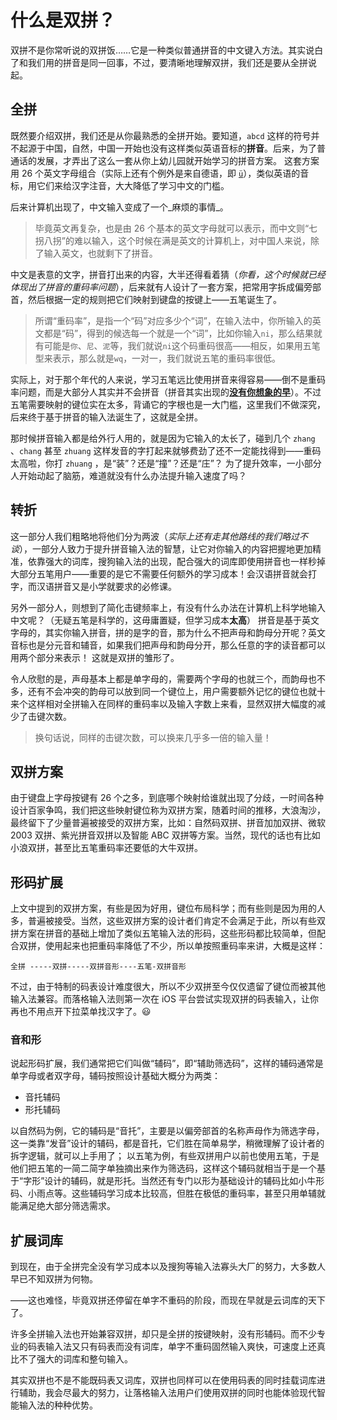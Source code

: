 # 什么是双拼？

双拼不是你常听说的双拼饭……它是一种类似普通拼音的中文键入方法。其实说白了和我们用的拼音是同一回事，不过，要清晰地理解双拼，我们还是要从全拼说起。

## 全拼

既然要介绍双拼，我们还是从你最熟悉的全拼开始。要知道，`abcd` 这样的符号并不起源于中国，自然，中国一开始也没有这样类似英语音标的**拼音**。后来，为了普通话的发展，才弄出了这么一套从你上幼儿园就开始学习的拼音方案。 这套方案用 26 个英文字母组合（实际上还有个例外是来自德语，即 [`ü`](https://zh.wikipedia.org/wiki/Ü)），类似英语的音标，用它们来给汉字注音，大大降低了学习中文的门槛。

后来计算机出现了，中文输入变成了一个_麻烦的事情_。

> 毕竟英文再复杂，也是由 26 个基本的英文字母就可以表示，而中文则“七拐八拐”的难以输入，这个时候在满是英文的计算机上，对中国人来说，除了输入英文，也就剩下了拼音。

中文是表意的文字，拼音打出来的内容，大半还得看着猜（_你看，这个时候就已经体现出了拼音的重码率问题_），后来就有人设计了一套方案，把常用字拆成偏旁部首，然后根据一定的规则把它们映射到键盘的按键上——五笔诞生了。

> 所谓“重码率”，是指一个“码”对应多少个“词”，在输入法中，你所输入的英文都是“码”，得到的候选每一个就是一个“词”，比如你输入`ni`，那么结果就有可能是`你`、`尼`、`泥`等，我们就说`ni`这个码重码很高——相反，如果用五笔型来表示，那么就是`wq`，一对一，我们就说五笔的重码率很低。

实际上，对于那个年代的人来说，学习五笔远比使用拼音来得容易——倒不是重码率问题，而是大部分人其实并不会拼音（拼音其实出现的[**没有你想象的早**](https://zh.wikipedia.org/wiki/汉语拼音)）。不过五笔需要映射的键位实在太多，背诵它的字根也是一大门槛，这里我们不做深究，后来终于基于拼音的输入法诞生了，这就是全拼。

那时候拼音输入都是给外行人用的，就是因为它输入的太长了，碰到几个 `zhang` 、`chang` 甚至 `zhuang` 这样发音的字打起来就够费劲了还不一定能找得到——重码太高啦，你打 `zhuang` ，是“装”？还是“撞”？还是“庄”？ 为了提升效率，一小部分人开始动起了脑筋，难道就没有什么办法提升输入速度了吗？

## 转折

这一部分人我们粗略地将他们分为两波（_实际上还有走其他路线的我们略过不谈_），一部分人致力于提升拼音输入法的智慧，让它对你输入的内容把握地更加精准，依靠强大的词库，搜狗输入法的出现，配合强大的词库即使用拼音也一样秒掉大部分五笔用户——重要的是它不需要任何额外的学习成本！会汉语拼音就会打字，而汉语拼音又是小学就要求的必修课。

另外一部分人，则想到了简化击键频率上，有没有什么办法在计算机上科学地输入中文呢？（无疑五笔是科学的，这毋庸置疑，但学习成本**太高**） 拼音是基于英文字母的，其实你输入拼音，拼的是字的音，那为什么不把声母和韵母分开呢？英文音标也是分元音和辅音，如果我们把声母和韵母分开，那么任意的字的读音都可以用两个部分来表示！ 这就是双拼的雏形了。

令人欣慰的是，声母基本上都是单字母的，需要两个字母的也就三个，而韵母也不多，还有不会冲突的韵母可以放到同一个键位上，用户需要额外记忆的键位也就十来个这样相对全拼输入在同样的重码率以及输入字数上来看，显然双拼大幅度的减少了击键次数。

> 换句话说，同样的击键次数，可以换来几乎多一倍的输入量！

## 双拼方案

由于键盘上字母按键有 26 个之多，到底哪个映射给谁就出现了分歧，一时间各种设计百家争鸣，我们把这些映射键位称为双拼方案，随着时间的推移，大浪淘沙，最终留下了少量普遍被接受的双拼方案，比如：自然码双拼、拼音加加双拼、微软 2003 双拼、紫光拼音双拼以及智能 ABC 双拼等方案。当然，现代的话也有比如小浪双拼，甚至比五笔重码率还要低的大牛双拼。

## 形码扩展

上文中提到的双拼方案，有些是因为好用，键位布局科学；而有些则是因为用的人多，普遍被接受。当然，这些双拼方案的设计者们肯定不会满足于此，所以有些双拼方案在拼音的基础上增加了类似五笔输入法的形码，这些形码都比较简单，但配合双拼，使用起来也把重码率降低了不少，所以单按照重码率来讲，大概是这样：

`全拼 -----双拼-----双拼音形----五笔-双拼音形`

不过，由于特制的码表设计难度很大，所以不少双拼至今仅仅遗留了键位而被其他输入法兼容。而落格输入法则第一次在 iOS 平台尝试实现双拼的码表输入，让你再也不用点开下拉菜单找汉字了。😃

### 音和形

说起形码扩展，我们通常把它们叫做“辅码”，即“辅助筛选码”，这样的辅码通常是单字母或者双字母，辅码按照设计基础大概分为两类：

* 音托辅码
* 形托辅码

以自然码为例，它的辅码是“音托”，主要是以偏旁部首的名称声母作为筛选字母，这一类靠“发音”设计的辅码，都是音托，它们胜在简单易学，稍微理解了设计者的拆字逻辑，就可以上手用了； 以五笔为例，有些双拼用户以前也使用五笔，于是他们把五笔的一简二简字单独摘出来作为筛选码，这样这个辅码就相当于是一个基于“字形”设计的辅码，就是形托。当然还有专门以形为基础设计的辅码比如小牛形码、小雨点等。这些辅码学习成本比较高，但胜在极低的重码率，甚至只用单辅就能满足绝大部分筛选需求。

## 扩展词库

到现在，由于全拼完全没有学习成本以及搜狗等输入法寡头大厂的努力，大多数人早已不知双拼为何物。

——这也难怪，毕竟双拼还停留在单字不重码的阶段，而现在早就是云词库的天下了。

许多全拼输入法也开始兼容双拼，却只是全拼的按键映射，没有形辅码。而不少专业的码表输入法又只有码表而没有词库，单字不重码固然输入爽快，可速度上还真比不了强大的词库和整句输入。

其实双拼也不是不能既码表又词库，双拼也同样可以在使用码表的同时挂载词库进行辅助，我会尽最大的努力，让落格输入法用户们使用双拼的同时也能体验现代智能输入法的种种优势。

